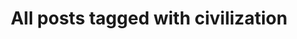 ---
layout: tag
title: "All posts tagged with civilization"
permalink: /weblog/tags/civilization/
taxonomy: civilization
---